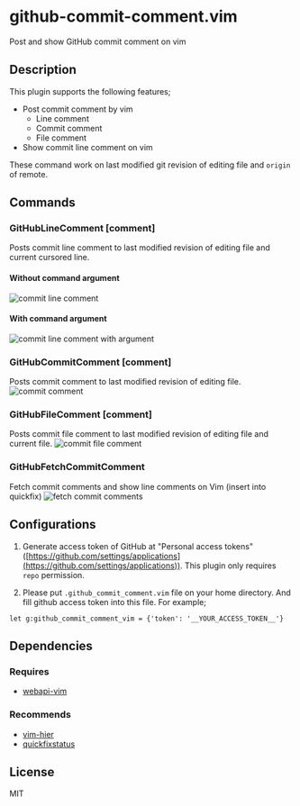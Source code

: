 # github-commit-comment.vim

Post and show GitHub commit comment on vim

## Description

This plugin supports the following features;

- Post commit comment by vim
    - Line comment
    - Commit comment
    - File comment
- Show commit line comment on vim

These command work on last modified git revision of editing file and `origin` of remote.

## Commands

### GitHubLineComment [comment]

Posts commit line comment to last modified revision of editing file and current cursored line.

#### Without command argument
![commit line comment](https://dl.dropboxusercontent.com/u/14832699/github-commit-comment-vim/line_comment.gif)

#### With command argument
![commit line comment with argument](https://dl.dropboxusercontent.com/u/14832699/github-commit-comment-vim/line_comment2.gif)

### GitHubCommitComment [comment]

Posts commit comment to last modified revision of editing file.
![commit comment](https://dl.dropboxusercontent.com/u/14832699/github-commit-comment-vim/commit_comment.gif)

### GitHubFileComment [comment]

Posts commit file comment to last modified revision of editing file and current file.
![commit file comment](https://dl.dropboxusercontent.com/u/14832699/github-commit-comment-vim/file_comment.gif)

### GitHubFetchCommitComment

Fetch commit comments and show line comments on Vim (insert into quickfix)
![fetch commit comments](https://dl.dropboxusercontent.com/u/14832699/github-commit-comment-vim/fetch.gif)

## Configurations

1. Generate access token of GitHub at "Personal access tokens" ([https://github.com/settings/applications](https://github.com/settings/applications)). This plugin only requires `repo` permission.

2.  Please put `.github_commit_comment.vim` file on your home directory. And fill github access token into this file. For example;

```vim
let g:github_commit_comment_vim = {'token': '__YOUR_ACCESS_TOKEN__'}
```

## Dependencies

### Requires

- [webapi-vim](https://github.com/mattn/webapi-vim])

### Recommends

- [vim-hier](https://github.com/jceb/vim-hier)
- [quickfixstatus](https://github.com/dannyob/quickfixstatus)

## License

MIT
